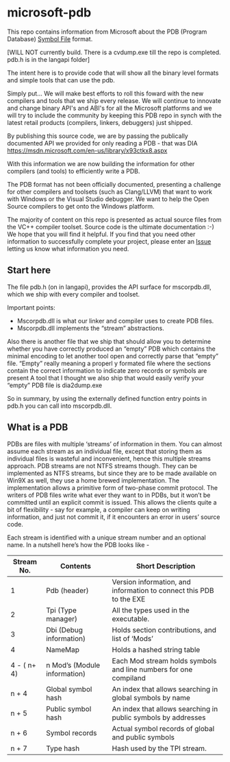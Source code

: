# microsoft-pdb
This repo contains information from Microsoft about the PDB (Program Database) 
[Symbol File](https://msdn.microsoft.com/en-us/library/windows/desktop/aa363368(v=vs.85).aspx) format.

[WILL NOT currently build. There is a cvdump.exe till the repo is completed.  pdb.h is in the langapi folder]

The intent here is to provide code that will show all the binary level formats and simple tools that can use the pdb.

Simply put... We will make best efforts to roll this foward with the new compilers and tools that we ship every release. We will continue to innovate and change binary API's and ABI's for all the Microsoft platforms and we will try to include the community by keeping this PDB repo in synch with the latest retail products (compilers, linkers, debuggers) just shipped.  

By publishing this source code, we are by passing the publically documented API we provided for only reading a PDB - that was DIA
https://msdn.microsoft.com/en-us/library/x93ctkx8.aspx 

With this information we are now building the information for other compilers (and tools) to efficiently write a PDB. 

The PDB format has not been officially documented, presenting a challenge for other compilers and
toolsets (such as Clang/LLVM) that want to work with Windows or the Visual Studio debugger. We want
to help the Open Source compilers to get onto the Windows platform.
 
The majority of content on this repo is presented as actual source files from the VC++ compiler 
toolset. Source code is the ultimate documentation :-) We hope that you will find it helpful. If you 
find that you need other information to successfully complete your project, please enter an
[Issue](https://github.com/microsoft/microsoft-pdb/issues) letting us know what information you need.

## Start here
The file pdb.h (on in langapi), provides the API surface for mscorpdb.dll, which we ship with every compiler and toolset.

Important points:
 - Mscorpdb.dll is what our linker and compiler uses to create PDB files.
 - Mscorpdb.dll implements the “stream” abstractions.

Also there is another file that we ship that should allow you to determine whether you have correctly produced an “empty” PDB which contains the minimal encoding to let another tool open and correctly parse that “empty” file.  “Empty” really meaning a properl
y formated file where the sections contain the correct information to indicate zero records or symbols are present
A tool that I thought we also ship that would easily verify your “empty” PDB file is dia2dump.exe

So in summary, by using the externally defined function entry points in pdb.h you can call into mscorpdb.dll.

## What is a PDB
PDBs are files with multiple ‘streams’ of information in them. You can almost assume each stream as an individual file, except that storing them as individual files is wasteful and inconvenient, hence this multiple streams approach. PDB streams are not NTFS streams though. They can be implemented as NTFS streams, but since they are to be made available on Win9X as well, they use a home brewed implementation. The implementation allows a primitive form of two-phase commit protocol. The writers of PDB files write what ever they want to in PDBs, but it won’t be committed until an explicit commit is issued. This allows the clients quite a bit of flexibility - say for example, a compiler can keep on writing information, and just not commit it, if it encounters an error in users’ source code.

Each stream is identified with a unique stream number and an optional name. In a nutshell here’s how the PDB looks like -
	
| Stream No.      | Contents                        | Short Description
|-----------------|---------------------------------|-------------------
| 1               | Pdb (header)	                | Version information, and information to connect this PDB to the EXE
| 2	              | Tpi (Type manager)	            | All the types used in the executable.
| 3	              | Dbi (Debug information)	        | Holds section contributions, and list of ‘Mods’
| 4	              | NameMap	                        | Holds a hashed string table
| 4 - ( n+ 4)     | n Mod’s (Module information)	| Each Mod stream holds symbols and line numbers for one compiland
| n + 4	          | Global symbol hash	            | An index that allows searching in global symbols by name
| n + 5	          | Public symbol hash	            | An index that allows searching in public symbols by addresses
| n + 6	          | Symbol records	                | Actual symbol records of global and public symbols
| n + 7           | Type hash	                    | Hash used by the TPI stream.
